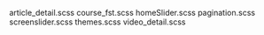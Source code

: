 article_detail.scss
course_fst.scss
homeSlider.scss
pagination.scss
screenslider.scss
themes.scss
video_detail.scss